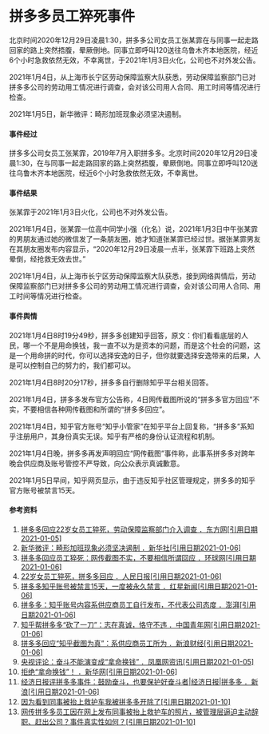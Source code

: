 # 拼多多员工猝死事件

北京时间2020年12月29日凌晨1:30，拼多多公司女员工张某霏在与同事一起走路回家的路上突然捂腹，晕厥倒地。同事立即呼叫120送往乌鲁木齐本地医院，经近6个小时急救依然无效，不幸离世，于2021年1月3日火化，公司也不对外发公告。

2021年1月4日，从上海市长宁区劳动保障监察大队获悉，劳动保障监察部门已对拼多多公司的劳动用工情况进行调查，会对该公司用人合同、用工时间等情况进行检查。

2021年1月5日，新华微评：畸形加班现象必须坚决遏制。

#### 事件经过

拼多多公司女员工张某霏，2019年7月入职拼多多。北京时间2020年12月29日凌晨1:30，在与同事一起走路回家的路上突然捂腹，晕厥倒地。同事立即呼叫120送往乌鲁木齐本地医院，经近6个小时急救依然无效，不幸离世。

#### 事件结果

张某霏于2021年1月3日火化，公司也不对外发公告。

2021年1月4日，张某霏一位高中同学小强（化名）说，2021年1月3日中午张某霏的男朋友通过她的微信发了一条朋友圈，她才知道张某霏已经过世。据张某霏男友在其朋友圈发布内容显示，“2020年12月29日凌晨一点半，张某霏下班路上突然晕倒，经抢救无效去世。”

2021年1月4日，从上海市长宁区劳动保障监察大队获悉，接到网络舆情后，劳动保障监察部门已对拼多多公司的劳动用工情况进行调查，会对该公司用人合同、用工时间等情况进行检查。

#### 事件舆情

2021年1月4日8时19分49秒，拼多多创建知乎回答，原文：你们看看底层的人民，哪一个不是用命换钱，我一直不以为是资本的问题，而是这个社会的问题，这是一个用命拼的时代，你可以选择安逸的日子，但你就要选择安逸带来的后果，人是可以控制自己的努力的，我们都可以。

2021年1月4日8时20分17秒，拼多多自行删除知乎平台相关回答。

2021年1月4日，拼多多发布官方公告称，4日网传截图所说的“拼多多官方回应”不实，不要相信各种网传截图和所谓的“拼多多回应”。

2021年1月4日，知乎官方账号“知乎小管家”在知乎平台上回复称，“拼多多”系知乎注册用户，其身份真实无误。知乎有严格的身份认证流程和机制。

2021年1月4日晚，拼多多再发声明回应“网传截图”事件称，此事系拼多多对跨年晚会供应商及账号管控不严导致，向公众表示真诚歉意。

2021年1月5日早间，知乎网页显示，由于违反知乎社区管理规定，拼多多的知乎官方账号被禁言15天。

#### 参考资料

1. [拼多多回应22岁女员工猝死，劳动保障监察部门介入调查 ．东方网[引用日期2021-01-05]](https://baike.baidu.com/reference/55705065/59f0lyHHpne8_DNfh-eaF1Qk_j2K4P-SKNxAqc1gvok6xqLQCDo307LbcmDPWT84BIoecdMum5ic3upHR34LNRmkKj35lGDb8ZXBNoZGRIwKbjwvWLdDS8fQ_Udu2fdTOyY_KaM_UUiF7aw7fg)
2. [新华微评：畸形加班现象必须坚决遏制 ．新华社[引用日期2021-01-06]](https://baike.baidu.com/reference/55705065/d898By9lV0F2avQ048tDozrxqCYK17DSDdIo4bP83xRxlykiDYhEpKmS9DJWYh2zV5pfBA2M66UDQMPRm-wV5CNHIEqVWifeuWrxXvlhy110qUTHwyr5)
3. [拼多多回应员工猝死：网传截图不实，不要相信所谓回应 ．环球网[引用日期2021-01-06]](https://baike.baidu.com/reference/55705065/f989Y9YYudjLHEjF_nfTKjOwwyhcfbmg20F0azxSAe2MVXa0MX0zLOlR_2fvO-GM4LQwi-u0HnjNKKwvhs4f9rJbObYzuRXXyrUXw8wR-XLbEl_zkCYedTBjL_s3Nz7JE3BP)
4. [22岁女员工猝死，拼多多回应 ．人民日报[引用日期2021-01-06]](https://baike.baidu.com/reference/55705065/3b6bKav7pSnCNgTd_4lruwtr4oGo7F1dvlc5qSwLb8DVtph9xA8A0TyowZsi2O2GEm2XwJiyPkeaW8yw6Y0jMACi8p_P1syKDYVUtsFSg_05zMUoHabnKj5uM3DddDw5_wd9)
5. [拼多多知乎账号被禁言15天，一度被永久禁言 ．红星新闻[引用日期2021-01-06]](https://baike.baidu.com/reference/55705065/e5cd6srG5-DGWf_WTLiMJueWlVAMyALo63PRVO_OQp6ZLFupiNywqwW0C91Rni6_56ST3DKZw8VeUZ5nG3XpV4mSgFm3PrpwwdB7qLNZPVG361mDMt7FoWQpq4Zt5NTlHz9Q)
6. [拼多多：知乎账号内容系供应商员工自行发布，不代表公司态度 ．澎湃[引用日期2021-01-06]](https://baike.baidu.com/reference/55705065/00aa8yWKg_8n7HKFTTVM0GE4NmjI2SL6VjtADC-a3AAUllkgVHbnDjOKrL9Ct4F9L91IYTkXLRgC8p75AmTgAQVVbU9lBQ9XK1w7CTr04VKAeZFc2E41s8Vd4xQ5Gz_Sxw)
7. [知乎帮拼多多“砍了一刀”：志在真诚，恪守不违 ．中国青年网[引用日期2021-01-06]](https://baike.baidu.com/reference/55705065/6603ePddbFx_74U7KbMGtdxd3Q3zgjDUHNl5QeFSIZS6TIHLhilh6j8dS_m9yPKxso7s0aEaOmxSOoQk_sMkkNdirizxirgl8lHC3Y9KYgCHXktOM-DnUFkVNVifYAso-3Nr)
8. [拼多多回应“知乎截图为真”：系供应商员工所为 ．新浪财经[引用日期2021-01-06]](https://baike.baidu.com/reference/55705065/fc19nlEU84f2p3UmIINuStHgR7x2EW2t7-sDdUZTOBZnGQRi8Va9BOrRdT-nirReK8qo9vaRnwddhSRhxXIV10tJpxGWOTMfuRV29uvaj9zBxTIfwb6kzc0-rJlLzp9YX-Ut)
9. [央视评论：奋斗不能演变成“拿命换钱” ．凤凰网资讯[引用日期2021-01-05]](https://baike.baidu.com/reference/55705065/6dbdDEiKIY_IufXMSYjN9lOQMzITAdNLL4QWP1Lij2v1c_RdVhgjdLM8bt2IPRPsbiO5ojJCV4Ab_cfxYS_-jQ)
10. [拒绝“拿命换钱”！ ．新华网[引用日期2021-01-06]](https://baike.baidu.com/reference/55705065/debdjhwja5ZfHsoCkAkre-S1uc0ERTyaPm7luJ3_lEcJwYX82vSFkVN-bJ83yssALu7-FTwJIwthSmUPmNYvcFA5lskPn2vWtbP4NkQN7t7N)
11. [经济日报评拼多多事件：鼓励奋斗，也要保护好奋斗者|经济日报|拼多多 ．新浪[引用日期2021-01-06]](https://baike.baidu.com/reference/55705065/802c31zuGO048jUQy-l8OyPgwOEe11HHiw4G9xezf6EYytpVTQzhExzDkSm0rwNflu3CS813B03g19KBymKJyIu7z8EW42OMxxj4Girx40wiOMz1VDZxUNlCxLBjWeYiLqI)
12. [因为看到同事被抬上救护车我被拼多多开除了[引用日期2021-01-10]](https://www.bilibili.com/video/BV1iT4y1N7AU)
13. [网传拼多多员工因在网上发布同事被抬上救护车的照片，被管理层逼迫主动辞职、赶出公司？事件真实性如何？[引用日期2021-01-10]](https://www.zhihu.com/question/438581129)
